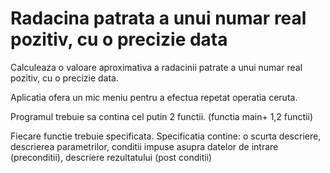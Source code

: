 # Radacina patrata a unui numar real pozitiv, cu o precizie data
Calculeaza o valoare aproximativa a radacinii patrate a unui numar real pozitiv, cu o precizie data.

Aplicatia ofera un mic meniu pentru a efectua repetat operatia ceruta.

Programul trebuie sa contina cel putin 2 functii. (functia main+ 1,2 functii)

Fiecare functie trebuie specificata. Specificatia contine: o scurta descriere, descrierea parametrilor, conditii impuse asupra datelor de intrare (preconditii), descriere rezultatului (post conditii)
